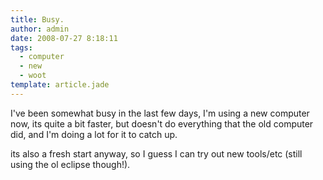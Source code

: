 ```yaml
---
title: Busy.
author: admin
date: 2008-07-27 8:18:11
tags: 
  - computer
  - new
  - woot
template: article.jade
---
```


I've been somewhat busy in the last few days, I'm using a new computer now, its quite a bit faster, but doesn't do everything that the old computer did, and I'm doing a lot for it to catch up.

its also a fresh start anyway, so I guess I can try out new tools/etc (still using the ol eclipse though!).
